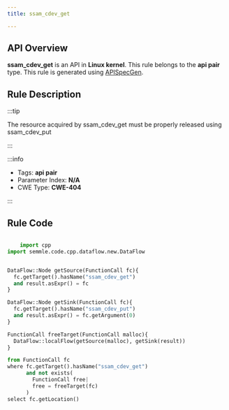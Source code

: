 ```yaml
---
title: ssam_cdev_get

---
```



## API Overview
**ssam_cdev_get** is an API in **Linux kernel**. This rule belongs to the **api pair** type. This rule is generated using [APISpecGen](../../tools/APISpecGen).
## Rule Description

:::tip

The resource acquired by ssam_cdev_get must be properly released using ssam_cdev_put

:::

:::info

- Tags: **api pair**
- Parameter Index: **N/A**
- CWE Type: **CWE-404**

:::

## Rule Code
```python

    import cpp
import semmle.code.cpp.dataflow.new.DataFlow


DataFlow::Node getSource(FunctionCall fc){
  fc.getTarget().hasName("ssam_cdev_get")
  and result.asExpr() = fc
}

DataFlow::Node getSink(FunctionCall fc){
  fc.getTarget().hasName("ssam_cdev_put")
  and result.asExpr() = fc.getArgument(0)
}

FunctionCall freeTarget(FunctionCall malloc){
  DataFlow::localFlow(getSource(malloc), getSink(result))
}

from FunctionCall fc
where fc.getTarget().hasName("ssam_cdev_get")
      and not exists(
        FunctionCall free| 
        free = freeTarget(fc)
      )
select fc.getLocation()

    
```